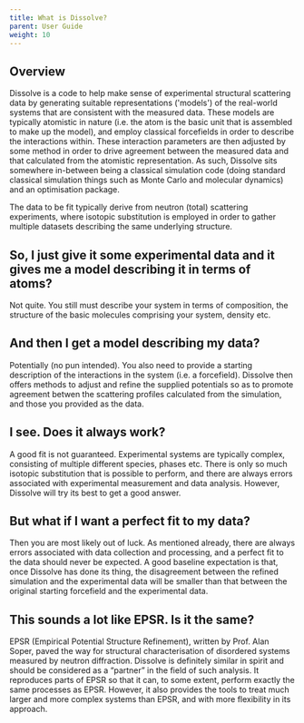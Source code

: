 ```yaml
---
title: What is Dissolve?
parent: User Guide
weight: 10
---
```


## Overview

Dissolve is a code to help make sense of experimental structural scattering data by generating suitable representations ('models') of the real-world systems that are consistent with the measured data. These models are typically atomistic in nature (i.e. the atom is the basic unit that is assembled to make up the model), and employ classical forcefields in order to describe the interactions within. These interaction parameters are then adjusted by some method in order to drive agreement between the measured data and that calculated from the atomistic representation. As such, Dissolve sits somewhere in-between being a classical simulation code (doing standard classical simulation things such as Monte Carlo and molecular dynamics) and an optimisation package. 

The data to be fit typically derive from neutron (total) scattering experiments, where isotopic substitution is employed in order to gather multiple datasets describing the same underlying structure.

## So, I just give it some experimental data and it gives me a model describing it in terms of atoms?

Not quite. You still must describe your system in terms of composition, the structure of the basic molecules comprising your system, density etc.

## And **then** I get a model describing my data?

Potentially (no pun intended). You also need to provide a starting description of the interactions in the system (i.e. a forcefield). Dissolve then offers methods to adjust and refine the supplied potentials so as to promote agreement betwen the scattering profiles calculated from the simulation, and those you provided as the data.

## I see. Does it always work?

A good fit is not guaranteed. Experimental systems are typically complex, consisting of multiple different species, phases etc. There is only so much isotopic substitution that is possible to perform, and there are always errors associated with experimental measurement and data analysis. However, Dissolve will try its best to get a good answer.

## But what if I want a perfect fit to my data?

Then you are most likely out of luck. As mentioned already, there are always errors associated with data collection and processing, and a perfect fit to the data should never be expected. A good baseline expectation is that, once Dissolve has done its thing, the disagreement between the refined simulation and the experimental data will be smaller than that between the original starting forcefield and the experimental data.

## This sounds a lot like EPSR. Is it the same?

EPSR (Empirical Potential Structure Refinement), written by Prof. Alan Soper, paved the way for structural characterisation of disordered systems measured by neutron diffraction. Dissolve is definitely similar in spirit and should be considered as a “partner” in the field of such analysis. It reproduces parts of EPSR so that it can, to some extent, perform exactly the same processes as EPSR. However, it also provides the tools to treat much larger and more complex systems than EPSR, and with more flexibility in its approach.
